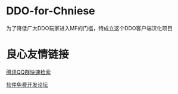 DDO-for-Chniese
===============
为了降低广大DDO玩家进入MF的门槛，特成立这个DDO客户端汉化项目


 # 良心友情链接

[腾讯QQ群快速检索](http://u.720life.cn/s/8cf73f7c)

[软件免费开发论坛](http://u.720life.cn/s/bbb01dc0)